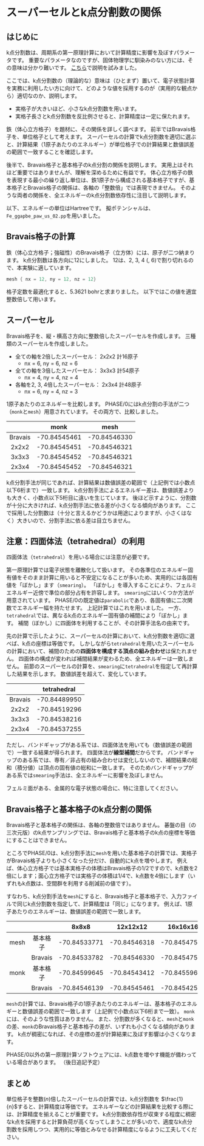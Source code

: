 # スーパーセルとk点分割数の関係

## はじめに

k点分割数は、周期系の第一原理計算において計算精度に影響を及ぼすパラメータです。
重要なパラメータなのですが、固体物理学に馴染みのない方には、その意味は分かり難いです。
[こちら](https://matelier.github.io/kpoint_sampling/)で説明を試みました。

ここでは、k点分割数の（理論的な）意味は（ひとまず）置いて、電子状態計算を実務に利用したい方に向けて、どのような値を採用するのが（実用的な観点から）適切なのか、説明します。

- 実格子が大きいほど、小さなk点分割数を用います。
- 実格子長さとk点分割数を反比例させると、計算精度は一定に保たれます。

鉄（体心立方格子）を題材に、その関係を詳しく調べます。
前半ではBravais格子を、単位格子として考えます。
スーパーセルの計算でk点分割数を適切に選ぶと、計算結果（1原子あたりのエネルギー）が単位格子での計算結果と数値誤差の範囲で一致することを確認します。

後半で、Bravais格子と基本格子のk点分割の関係を説明します。
実用上はそれほど重要ではありませんが、理解を深めるために有益です。
体心立方格子の鉄を表現する最小の繰り返し単位は、鉄1原子から構成される基本格子ですが、基本格子とBravais格子の関係は、各軸の「整数倍」では表現できません。
そのような両者の関係を、全エネルギーのk点分割数依存性に注目して説明します。

以下、エネルギーの単位はHartreeです。
擬ポテンシャルは、`Fe_ggapbe_paw_us_02.pp`を用いました。

## Bravais格子の計算

鉄（体心立方格子；強磁性）のBravais格子（立方体）には、原子が二つ納まります。
k点分割数は各方向に12にしました。
12は、2, 3, 4 (, 6)で割り切れるので、本実験に適しています。

```C
mesh { nx = 12, ny = 12, nz = 12}
```

格子定数を最適化すると、5.3621 bohrと求まりました。
以下ではこの値を適宜整数倍して用います。

## スーパーセル

Bravais格子を、縦・横高さ方向に整数倍したスーパーセルを作成します。
三種類のスーパーセルを作成しました。

- 全ての軸を2倍したスーパーセル： 2x2x2 計16原子
  - nx = 6, ny = 6, nz = 6
- 全ての軸を3倍したスーパーセル： 3x3x3 計54原子
  - nx = 4, ny = 4, nz = 4
- 各軸を2, 3, 4倍したスーパーセル： 2x3x4 計48原子
  - nx = 6, ny = 4, nz = 3

1原子あたりのエネルギーを比較します。
PHASE/0にはk点分割の手法が二つ（`monk`と`mesh`）用意されています。
その両方で、比較しました。

<!-- | | Bravais | 2x2x2 | 3x3x3 | 2x3x4 |
| :-------------: | :-------------: | :-------------: | :-------------: | :-------------: |
| monk | -70.84545461 | -70.84545451 | -70.84545452 | -70.84545452 |
| mesh | -70.84546330 | -70.84546321 | -70.84546321 | -70.84546321 | -->

|         | monk         | mesh         |
| :-------------: | :-------------: | :-------------: |
| Bravais | -70.84545461 | -70.84546330 |
| 2x2x2   | -70.84545451 | -70.84546321 |
| 3x3x3   | -70.84545452 | -70.84546321 |
| 2x3x4   | -70.84545452 | -70.84546321 |

k点分割手法が同じであれば、計算結果は数値誤差の範囲で（上記例では小数点以下6桁まで）一致します。
k点分割手法によるエネルギー差は、数値誤差よりも大きく、小数点以下5桁目に違いを生じています。
後ほど示すように、分割数が十分に大きければ、k点分割手法に依る差が小さくなる傾向があります。
ここで採用した分割数は（十分と言えるかどうかは用途によりますが、小さくはなく）大きいので、分割手法に依る差は目立ちません。

## 注意：四面体法（tetrahedral）の利用

四面体法（`tetrahedral`）を用いる場合には注意が必要です。

第一原理計算では電子状態を離散化して扱います。
その各準位のエネルギー固有値をそのまま計算に用いると不安定になることが多いため、実用的には各固有値を「ぼかし」ます（`smearing`）。
「ぼかし」を導入することにより、フェルミエネルギー近傍で準位の部分占有を許容します。
`smearing`にはいくつか方法が用意されています。
PHASE/0の既定値は`parabolic`であり、各固有値に二次関数でエネルギー幅を持たせます。
上記計算ではこれを用いました。
一方、`tetrahedral`では、異なるk点のエネルギー固有値の補間により「ぼかし」ます。
補間（ぼかし）に四面体を利用することが、その計算手法名の由来です。

先の計算で示したように、スーパーセルの計算において、k点分割数を適切に選べば、k点の座標は等価です。
しかしながら`tetrahedral`を用いたスーパーセルの計算において、補間のための**四面体を構成する頂点の組み合わせ**は保たれません。
四面体の構成が変われば補間結果が変わるため、全エネルギーは一致しません。
前節のスーパーセルの計算を、`smearing`に`tetrahedral`を指定して再計算した結果を示します。
数値誤差を超えて、変化しています。

|    | tetrahedral |
| :----------: | :----------: |
| Bravais | -70.84489950 |
| 2x2x2   | -70.84519296 |
| 3x3x3   | -70.84538216 |
| 2x3x4   | -70.84537255 |

ただし、バンドギャップがある系では、四面体法を用いても（数値誤差の範囲で）一致する結果が得られます。
四面体法が**線型補間**だからです。
バンドギャップのある系では、専有／非占有の組み合わせは変化しないので、補間結果の総和（積分値）は頂点の固有値の総和に一致します。
そのためバンドギャップがある系では`smearing`手法は、全エネルギーに影響を及ぼしません。

フェルミ面がある、金属的な電子状態の場合に、特に注意してください。

## Bravais格子と基本格子のk点分割の関係

Bravais格子と基本格子の関係は、各軸の整数倍ではありません。
碁盤の目（の三次元版）のk点サンプリングでは、Bravais格子と基本格子のk点の座標を等価にすることはできません。
<!-- k点分割数を十分に大きくすると、k点座標が異なる影響は小さくなりますが、計算負荷の増大を招き、好ましくない場合があります。 -->

ところでPHASE/0は、k点分割手法に`mesh`を用いた基本格子の計算では、実格子がBravais格子よりも小さくなった分だけ、自動的にk点を増やします。
例えば、体心立方格子では基本実格子の体積はBravais格子の1/2ですので、k点数を2倍にします；面心立方格子では実格子の体積は1/4で、k点数を4倍にします（いずれもk点数は、空間群を利用する削減前の値です）。

すなわち、k点分割手法を`mesh`にすると、Bravais格子と基本格子で、入力ファイルで同じk点分割数を指定して、計算精度は「同じ」になります。
例えば、1原子あたりのエネルギーは、数値誤差の範囲で一致します。

| | | 8x8x8 | 12x12x12 | 16x16x16 | 24x24x24 | 32x32x32 |
| :----------: | :----------: | :----------: | :----------: | :----------: | :----------: | :----------: |
| mesh | 基本格子 | -70.84533771 | -70.84546318 | -70.84547533 | -70.84544422 | -70.84544803 |
|  | Bravais | -70.84533782 | -70.84546330 | -70.84547545 | -70.84544434 | -70.84544814 |
| monk | 基本格子 | -70.84599645 | -70.84543412 | -70.84559693 | -70.84547126 | -70.84545447 |
|  | Bravais | -70.84546139 | -70.84545461 | -70.84542512 | -70.84545160 | -70.84545322 |

`mesh`の計算では、Bravais格子の1原子あたりのエネルギーは、基本格子のエネルギーと数値誤差の範囲で一致します（上記例で小数点以下6桁まで一致）。
`monk`には、そのような性質はありません。
また、分割数が多くなると、`mesh`と`monk`の差、`monk`のBravais格子と基本格子の差が、いずれも小さくなる傾向があります。
k点が稠密になれば、その座標の差が計算結果に及ぼす影響は小さくなります。

PHASE/0以外の第一原理計算ソフトウェアには、k点数を増やす機能が備わっている場合があります。
（後日追記予定）

## まとめ

単位格子を整数($n$)倍したスーパーセルの計算では、k点分割数を $\frac{1}{n}$すると、計算精度は等価です。
エネルギーなどの計算結果を比較する際には、計算精度を揃えることが重要です。
k点分割数依存性が収束する程度に稠密なk点を採用すると計算負荷が高くなってしまうことが多いので、適度なk点分割数を採用しつつ、実用的に等価とみなせる計算精度になるように工夫してください。
